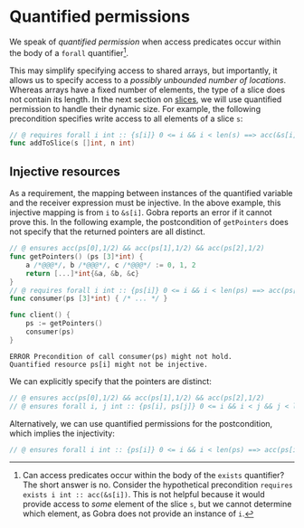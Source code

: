 # Quantified permissions

We speak of _quantified permission_ when access predicates occur within the body of a `forall` quantifier[^1].

This may simplify specifying access to shared arrays, but importantly, it
allows us to specify access to a _possibly unbounded number of locations_.
Whereas arrays have a fixed number of elements, the type of a slice does not contain its length.
In the next section on [slices](./slices.md), we will use quantified permission to handle their dynamic size.
For example, the following precondition specifies write access to all elements of a slice `s`:
``` go
// @ requires forall i int :: {s[i]} 0 <= i && i < len(s) ==> acc(&s[i])
func addToSlice(s []int, n int)
```

## Injective resources

As a requirement, the mapping between instances of the quantified variable and the receiver expression must be injective.
In the above example, this injective mapping is from `i` to `&s[i]`.
Gobra reports an error if it cannot prove this.
In the following example, the postcondition of `getPointers` does not specify that the returned pointers are all distinct.
``` go
// @ ensures acc(ps[0],1/2) && acc(ps[1],1/2) && acc(ps[2],1/2)
func getPointers() (ps [3]*int) {
	a /*@@@*/, b /*@@@*/, c /*@@@*/ := 0, 1, 2
	return [...]*int{&a, &b, &c}
}
// @ requires forall i int :: {ps[i]} 0 <= i && i < len(ps) ==> acc(ps[i], 1/2)
func consumer(ps [3]*int) { /* ... */ }

func client() {
	ps := getPointers()
	consumer(ps)
}
```
``` text
ERROR Precondition of call consumer(ps) might not hold. 
Quantified resource ps[i] might not be injective.
```

We can explicitly specify that the pointers are distinct:
``` go
// @ ensures acc(ps[0],1/2) && acc(ps[1],1/2) && acc(ps[2],1/2)
// @ ensures forall i, j int :: {ps[i], ps[j]} 0 <= i && i < j && j < len(ps) ==> ps[i] != ps[j]
```
Alternatively, we can use quantified permissions for the postcondition, which implies the injectivity:
``` go
// @ ensures forall i int :: {ps[i]} 0 <= i && i < len(ps) ==> acc(ps[i], 1/2)
```

<!-- Note that without this requirement, an array like `[3]*int{&a, &a, &a}` could be passed to `consumer` and permission `acc(&a, 1/2)` would be inhaled three times, a contradiction. -->


[^1]: Can access predicates occur within the body of the `exists` quantifier?
The short answer is no.
Consider the hypothetical precondition `requires exists i int :: acc(&s[i])`.
This is not helpful because it would provide access to _some_ element of the slice `s`, but we cannot determine which element, as Gobra does not provide an instance of `i`.

[^2]: Recursive data structures, such as a linked list, can also introduce an unbounded number of locations. In chapter 3 we explore how _recursive predicates_ can be used in this case.
